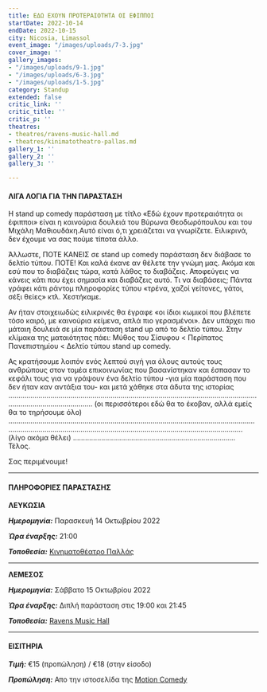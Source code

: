 ```yaml
---
title: ΕΔΩ ΕΧΟΥΝ ΠΡΟΤΕΡΑΙΟΤΗΤΑ ΟΙ ΕΦΙΠΠΟΙ
startDate: 2022-10-14
endDate: 2022-10-15
city: Nicosia, Limassol
event_image: "/images/uploads/7-3.jpg"
cover_image: ''
gallery_images:
- "/images/uploads/9-1.jpg"
- "/images/uploads/6-3.jpg"
- "/images/uploads/1-5.jpg"
category: Standup
extended: false
critic_link: ''
critic_title: ''
critic_p: ''
theatres:
- theatres/ravens-music-hall.md
- theatres/kinimatotheatro-pallas.md
gallery_1: ''
gallery_2: ''
gallery_3: ''

---
```

#### ΛΙΓΑ ΛΟΓΙΑ ΓΙΑ ΤΗΝ ΠΑΡΑΣΤΑΣΗ

Η stand up comedy παράσταση με τίτλο «Εδώ έχουν προτεραιότητα οι έφιπποι» είναι η καινούρια δουλειά του Βύρωνα Θεοδωρόπουλου και του Μιχάλη Μαθιουδάκη.Αυτό είναι ό,τι χρειάζεται να γνωρίζετε. Ειλικρινά, δεν έχουμε να σας πούμε τίποτα άλλο.

​Άλλωστε, ΠΟΤΕ ΚΑΝΕΙΣ σε stand up comedy παράσταση δεν διάβασε το δελτίο τύπου. ΠΟΤΕ! Και καλά έκανε αν θέλετε την γνώμη μας. Ακόμα και εσύ που το διαβάζεις τώρα, κατά λάθος το διαβάζεις. Αποφεύγεις να κάνεις κάτι που έχει σημασία και διαβάζεις αυτό. Τι να διαβάσεις; Πάντα γράφει κάτι ράντομ πληροφορίες τύπου «τρένα, χαζοί γείτονες, γάτοι, σέξι θείες» κτλ. Χεστήκαμε.

​Αν ήταν στοιχειωδώς ειλικρινές θα έγραφε «οι ίδιοι κωμικοί που βλέπετε τόσο καιρό, με καινούρια κείμενα, απλά πιο γερασμένοι». Δεν υπάρχει πιο μάταιη δουλειά σε μία παράσταση stand up από το δελτίο τύπου. Στην κλίμακα της ματαιότητας πάει: Μύθος του Σίσυφου < Περίπατος Πανεπιστημίου < Δελτίο τύπου stand up comedy.

Ας κρατήσουμε λοιπόν ενός λεπτού σιγή για όλους αυτούς τους ανθρώπους στον τομέα επικοινωνίας που βασανίστηκαν και έσπασαν το κεφάλι τους για να γράψουν ένα δελτίο τύπου -για μία παράσταση που δεν ήταν καν αντάξια του- και μετά χάθηκε στα άδυτα της ιστορίας .………………………………………………………………………………………………………………………………………………… (οι περισσότεροι εδώ θα το έκοβαν, αλλά εμείς θα το τηρήσουμε όλο) ……………………………………………………………………………………………………………………………………………………………………………………………………………………(λίγο ακόμα θέλει) ……………………………………………………………………… Τέλος.

Σας περιμένουμε!

***

#### ΠΛΗΡΟΦΟΡΙΕΣ ΠΑΡΑΣΤΑΣΗΣ

**ΛΕΥΚΩΣΙΑ**

**_Ημερομηνία:_** Παρασκευή 14 Οκτωβρίου 2022

**_Ώρα έναρξης:_** 21:00

**_Τοποθεσία:_** [Κινηματοθέατρο Παλλάς](?#map)

***

**ΛΕΜΕΣΟΣ**

**_Ημερομηνία:_** Σάββατο 15 Οκτωβρίου 2022

**_Ώρα έναρξης:_** Διπλή παράσταση στις 19:00 και 21:45

**_Τοποθεσία:_** [Ravens Music Hall](?#map)

***

#### ΕΙΣΙΤΗΡΙΑ

**_Τιμή:_** €15 (προπώληση) / €18 (στην είσοδο)

**_Προπώληση:_** Απο την ιστοσελίδα της [Motion Comedy](https://www.motioncomedy.com/theodoropoulos-mathioudakis)